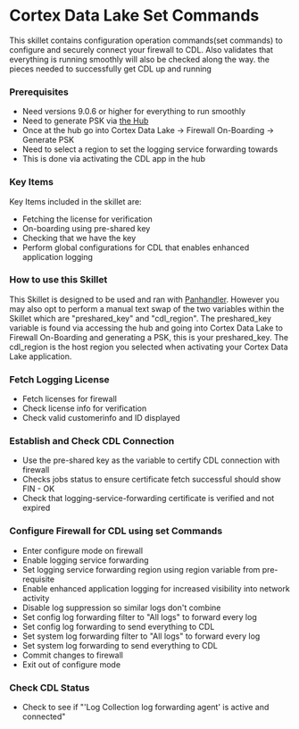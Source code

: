 # Cortex Data Lake Set Commands 

This skillet contains configuration operation commands(set commands) to configure and securely connect your firewall to CDL. Also validates that everything is running smoothly will also be checked along the way. the pieces needed to successfully get CDL up and running

### Prerequisites

* Need versions 9.0.6 or higher for everything to run smoothly
* Need to generate PSK via [the Hub](https://apps.paloaltonetworks.com/apps)
* Once at the hub go into Cortex Data Lake -> Firewall On-Boarding -> Generate PSK
* Need to select a region to set the logging service forwarding towards
* This is done via activating the CDL app in the hub

### Key Items

Key Items included in the skillet are:

* Fetching the license for verification
* On-boarding using pre-shared key 
* Checking that we have the key
* Perform global configurations for CDL that enables enhanced application logging

### How to use this Skillet

This Skillet is designed to be used and ran with [Panhandler](http://localhost:8080/panhandler/). However you may also opt to
perform a manual text swap of the two variables within the Skillet which are "preshared_key" and "cdl_region". The preshared_key
variable is found via accessing the hub and going into Cortex Data Lake to Firewall On-Boarding and generating a PSK, this is your
preshared_key. The cdl_region is the host region you selected when activating your Cortex Data Lake application.


### Fetch Logging License

*  Fetch licenses for firewall 
*  Check license info for verification 
*  Check valid customerinfo and ID displayed

### Establish and Check CDL Connection

* Use the pre-shared key as the variable to certify CDL connection with firewall
* Checks jobs status to ensure certificate fetch successful should show FIN - OK
* Check that logging-service-forwarding certificate is verified and not expired

### Configure Firewall for CDL using set Commands

* Enter configure mode on firewall
* Enable logging service forwarding
* Set logging service forwarding region using region variable from pre-requisite
* Enable enhanced application logging for increased visibility into network activity
* Disable log suppression so similar logs don't combine
* Set config log forwarding filter to "All logs" to forward every log
* Set config log forwarding to send everything to CDL
* Set system log forwarding filter to "All logs" to forward every log
* Set system log forwarding to send everything to CDL
* Commit changes to firewall
* Exit out of configure mode

### Check CDL Status

* Check to see if "'Log Collection log forwarding agent' is active and connected"

